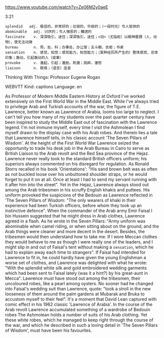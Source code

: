 https://www.youtube.com/watch?v=Ze06M2y0aeE

3:21
```
splendid   adj. 极佳的，非常好的；壮丽的，华丽的；（一段时光）令人愉快的  
abominable   adj. 讨厌的；令人憎恶的；糟透的
fascinate    v. 深深吸引，迷住；深深吸引，迷住；<旧>（尤指蛇）以眼神震慑（人，动物），使无法动弹
bureau       n. 局，处，科；办事处，办公室；五斗橱，衣柜；书桌  
sensation    n. 感觉，知觉；感觉能力，知觉能力；（某种经历所产生的）整体感觉，总体印象；轰动，引起轰动的人（或事）
provoke      v. 激起，引起；激励，刺激；挑衅，激怒
liaison      n. 联络；（语言）连音      
```

Thinking With Things: Professor Eugene Rogan


WEBVTT Kind: captions Language: en 

As Professor of Modern Middle Eastern History at Oxford I've worked extensively on the First World War in the Middle East. While I've always tried to privilege Arab and Turkish accounts of the war, the figure of T.E. Lawrence, better known as Lawrence of Arabia, looms too large to neglect. I can't tell you how many of my students over the past quarter century have been inspired to study the Middle East out of fascination with the Lawrence legend. I'm not immune myself, every time I visit the Ashmolean I find myself drawn to the display case with his Arab robes. And therein lies a tale that Lawrence himself tells, in his classic account 'The Seven Pillars of Wisdom'. At the height of the First World War Lawrence seized the opportunity to trade his desk job in the Arab Bureau in Cairo to serve as British Liaison to the Arab revolt and the Red Sea province of the Hejaz. Lawrence never really took to the standard British officers uniform; his superiors always commented on his disregard for regulation. As Ronald Storrs recalled in his book 'Orientations': "His sand brown belt was as often as not buckled loose over his unbuttoned shoulder straps, or he would forget to put it on at all. Once at least I had to send my servant running with it after him into the street". Yet in the Hejaz, Lawrence always stood out among the Arab tribesmen in his scruffy English khakis and puttees. His uniform provoked the suspicions of the Bedouin as Lawrence reflected in 'The Seven Pillars of Wisdom: "The only wearers of khaki in their experience had been Turkish officers, before whom they took up an instinctive defence". When the commander of the Arab army Emir Faisal I bin Hussein suggested that he might dress in Arab clothes, Lawrence agreed in a flash. As he wrote in the Seven Pillars: "Army uniform was abominable when camel riding, or when sitting about on the ground, and the Arab things were cleaner and more decent in the desert. Besides, the tribesmen would then understand how to take me. If I wore Meccan clothes they would behave to me as though I were really one of the leaders, and I might slip in and out of Faisal's tent without making a `sensation`, which he had to explain away each time to strangers". If Faisal had intended for Lawrence to fit in, he could hardly have given the young Englishman a worse set of clothes, and Lawrence was delighted with what he wrote: "With the splendid white silk and gold embroidered wedding garments which had been sent to Faisal lately (was it a hint?) by his great-aunt in Mecca". Lawrence must have stood out among the tribesmen, their uncoloured robes, like a pearl among oysters. No sooner had he changed into Faisal's wedding suit than Lawrence, quote: "took a stroll in the new looseness of them around the palm gardens at Mubarak and Bruka to accustom myself to their feel". It's a moment that David Lean captured with comic effect in his 1962 classic 'Lawrence of Arabia'. In the course of the Arab revolt Lawrence accumulated something of a wardrobe of Bedouin robes The Ashmolean holds a number of suits of his Arab clothing. Yet these white robes, which he managed to keep right through the course of the war, and which he described in such a loving detail in 'The Seven Pillars of Wisdom', must have been his favourites. 